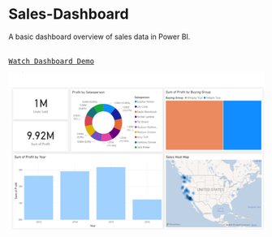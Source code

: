# Sales-Dashboard
A basic dashboard overview of sales data in Power BI. 

<kbd> <br> [Watch Dashboard Demo](https://www.youtube.com/watch?v=nyFyUqCrV6w) <br> </kbd>

![Screenshot of Dashboard](https://github.com/le-crupi64/Sales-Dashboard-/blob/main/Dashboard.PNG)
